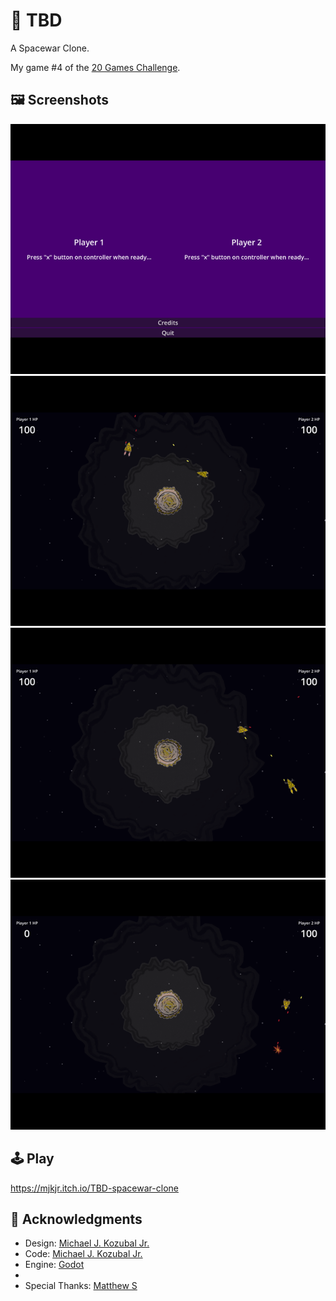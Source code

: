 # 🚀 TBD
A Spacewar Clone.

My game #4 of the [20 Games Challenge](https://20_games_challenge.gitlab.io/).

## 🖼️ Screenshots

![Screenshot 1](screenshots/Screenshot-1.png)
![Screenshot 2](screenshots/Screenshot-2.png)
![Screenshot 3](screenshots/Screenshot-3.png)
![Screenshot 4](screenshots/Screenshot-4.png)

## 🕹️ Play

https://mjkjr.itch.io/TBD-spacewar-clone

## 👋 Acknowledgments

- Design: [Michael J. Kozubal Jr.](https://mjkjr.itch.io/)
- Code: [Michael J. Kozubal Jr.](https://github.com/mjkjr)
- Engine: [Godot](https://godotengine.org/)
-
- Special Thanks: [Matthew S](https://20_games_challenge.gitlab.io/)

